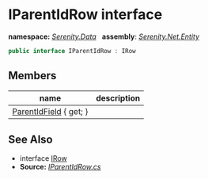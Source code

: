 # IParentIdRow interface
**namespace:** *[Serenity.Data](../README.md#serenity.data-namespace)*   **assembly**: *[Serenity.Net.Entity](../README.md)*

```csharp
public interface IParentIdRow : IRow
```

## Members

| name | description |
| --- | --- |
| [ParentIdField](IParentIdRow/ParentIdField.md) { get; } |  |

## See Also

* interface [IRow](IRow.md)
* **Source:** *[IParentIdRow.cs](https://github.com/serenity-is/Serenity/blob/master/src/Serenity.Net.Entity/Contracts/IParentIdRow.cs)*